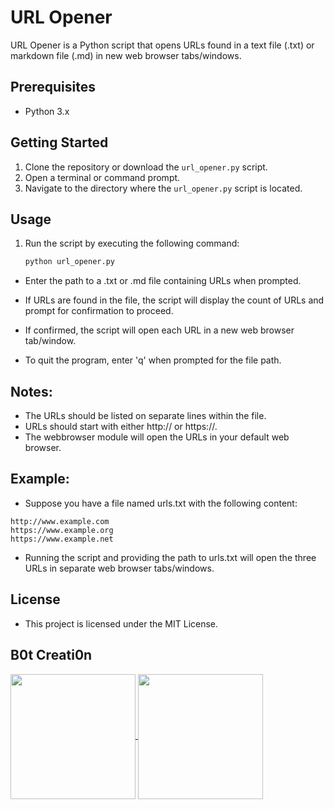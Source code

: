 # URL Opener

URL Opener is a Python script that opens URLs found in a text file (.txt) or markdown file (.md) in new web browser tabs/windows.

## Prerequisites

- Python 3.x

## Getting Started

1. Clone the repository or download the `url_opener.py` script.
2. Open a terminal or command prompt.
3. Navigate to the directory where the `url_opener.py` script is located.

## Usage

1. Run the script by executing the following command:

   ```bash
   python url_opener.py
   ```
- Enter the path to a .txt or .md file containing URLs when prompted.

- If URLs are found in the file, the script will display the count of URLs and prompt for confirmation to proceed.
- If confirmed, the script will open each URL in a new web browser tab/window.
- To quit the program, enter 'q' when prompted for the file path.

## Notes:

- The URLs should be listed on separate lines within the file.
- URLs should start with either http:// or https://.
- The webbrowser module will open the URLs in your default web browser.

## Example:

- Suppose you have a file named urls.txt with the following content:

```
http://www.example.com
https://www.example.org
https://www.example.net
```
- Running the script and providing the path to urls.txt will open the three URLs in separate web browser tabs/windows.

## License
- This project is licensed under the MIT License.

## B0t Creati0n
<a href="https://github.com/anuraghazra/github-readme-stats">
  <img height=200 align="center" src="https://github-readme-stats.vercel.app/api?username=b0tcreati0n&show_icons=true&theme=cobalt&hide_rank=true" />
</a>
<a href="https://github.com/anuraghazra/convoychat">
  <img height=200 align="center" src="https://github-readme-stats.vercel.app/api/top-langs?username=b0tcreati0n&layout=compact&langs_count=8&card_width=320&theme=cobalt" />
</a>
